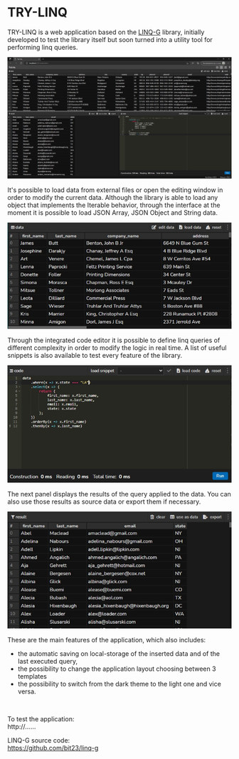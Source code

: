 # TRY-LINQ

TRY-LINQ is a web application based on the [LINQ-G](https://github.com/bit23/linq-g) library, initially developed to test the library itself but soon turned into a utility tool for performing linq queries.

![TRY-LINQ](doc/TRY-LINQ.jpg)

It's possible to load data from external files or open the editing window in order to modify the current data. Although the library is able to load any object that implements the Iterable behavior, through the interface at the moment it is possible to load JSON Array, JSON Object and String data.

![data-panel](doc/data-panel.jpg)

Through the integrated code editor it is possible to define linq queries of different complexity in order to modify the logic in real time. A list of useful snippets is also available to test every feature of the library.

![code-panel](doc/code-panel.jpg)

The next panel displays the results of the query applied to the data. You can also use those results as source data or export them if necessary.

![result-panel](doc/result-panel.jpg)

These are the main features of the application, which also includes:
- the automatic saving on local-storage of the inserted data and of the last executed query, 
- the possibility to change the application layout choosing between 3 templates
- the possibility to switch from the dark theme to the light one and vice versa.  

<br/>

To test the application:  
http://……

LINQ-G source code:  
https://github.com/bit23/linq-g
